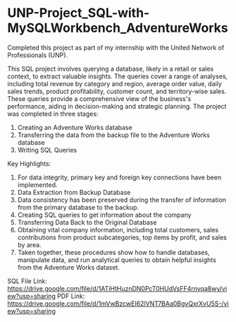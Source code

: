 # UNP-Project_SQL-with-MySQLWorkbench_AdventureWorks

Completed this project as part of my internship with the United Network of Professionals (UNP).

This SQL project involves querying a database, likely in a retail or sales context, to extract valuable insights. The queries cover a range of analyses, including total revenue by category and region, average order value, daily sales trends, product profitability, customer count, and territory-wise sales. These queries provide a comprehensive view of the business's performance, aiding in decision-making and strategic planning. The project was completed in three stages:

 1. Creating an Adventure Works database
 2. Transferring the data from the backup file to the Adventure Works database
 3. Writing SQL Queries

Key Highlights:

 1. For data integrity, primary key and foreign key connections have been implemented.
 2. Data Extraction from Backup Database
 3. Data consistency has been preserved during the transfer of information from the primary database to the backup.
 4. Creating SQL queries to get information about the company
 5. Transferring Data Back to the Original Database
 6. Obtaining vital company information, including total customers, sales contributions from product subcategories, top items by profit, and sales by area.
 7. Taken together, these procedures show how to handle databases, manipulate data, and run analytical queries to obtain helpful insights from the Adventure Works dataset.

SQL File Link: https://drive.google.com/file/d/1ATiHtHuznDN0PcT0HUdVsFF4rnyqa8wy/view?usp=sharing
PDF Link: https://drive.google.com/file/d/1mVwBzcwEI62lVNT7BAa0BgyQxrXvU5S-/view?usp=sharing
